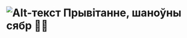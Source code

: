 # ![Alt-текст](https://upload.wikimedia.org/wikipedia/commons/thumb/2/24/Coat_of_arms_of_Belarus_%281991–1995%29.svg/32px-Coat_of_arms_of_Belarus_%281991–1995%29.svg.png "Belarus") Прывiтанне, шаноўны сябр 🤚🏻
